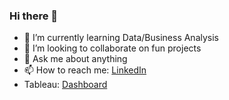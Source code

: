 ### Hi there 👋

- 🌱 I’m currently learning Data/Business Analysis
- 👯 I’m looking to collaborate on fun projects
- 💬 Ask me about anything 
- 📫 How to reach me: [LinkedIn](https://www.linkedin.com/in/otabek-rakhimov-a801761a4/)
- Tableau: [Dashboard](https://public.tableau.com/views/Airbnbfullproject_17056119291780/Dashboard1?:language=en-GB&:display_count=n&:origin=viz_share_link)
